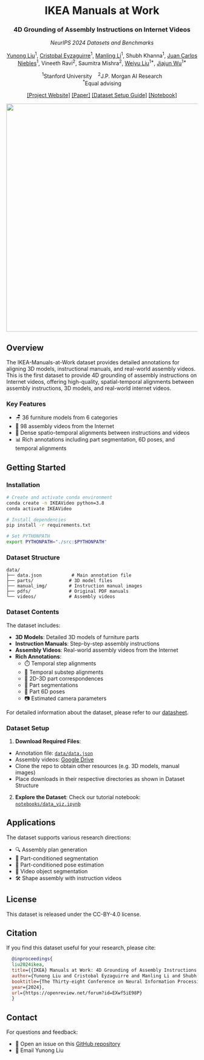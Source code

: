 <div align="center">

# IKEA Manuals at Work
### 4D Grounding of Assembly Instructions on Internet Videos
*NeurIPS 2024 Datasets and Benchmarks*

[Yunong Liu](http://yunongliu.com/)<sup>1</sup>, [Cristobal Eyzaguirre](https://ceyzaguirre4.github.io)<sup>1</sup>, [Manling Li](https://limanling.github.io)<sup>1</sup>, Shubh Khanna<sup>1</sup>, [Juan Carlos Niebles](https://www.niebles.net)<sup>1</sup>, Vineeth Ravi<sup>2</sup>, Saumitra Mishra<sup>2</sup>, [Weiyu Liu](http://weiyuliu.com)<sup>1*</sup>, [Jiajun Wu](https://jiajunwu.com)<sup>1*</sup>

<sup>1</sup>Stanford University &nbsp;&nbsp; <sup>2</sup>J.P. Morgan AI Research  
<sup>*</sup>Equal advising

[[Project Website]](https://yunongliu1.github.io/ikea-video-manual/) [[Paper]](https://yunongliu1.github.io/ikea-video-manual/) [[Dataset Setup Guide]](#dataset-setup) [[Notebook]](https://github.com/yunongLiu1/IKEA-Manuals-at-Work/blob/main/notebooks/data_viz.ipynb)

<img src="./assets/dataset_visualization.gif" width="600px"/>
</div>

## Overview
The IKEA-Manuals-at-Work dataset provides detailed annotations for aligning 3D models, instructional manuals, and real-world assembly videos. This is the first dataset to provide 4D grounding of assembly instructions on Internet videos, offering high-quality, spatial-temporal alignments between assembly instructions, 3D models, and real-world internet videos.

### Key Features
- 🪑 36 furniture models from 6 categories
- 🎥 98 assembly videos from the Internet
- 🔄 Dense spatio-temporal alignments between instructions and videos
- 📊 Rich annotations including part segmentation, 6D poses, and temporal alignments

## Getting Started

### Installation
```bash
# Create and activate conda environment
conda create -n IKEAVideo python=3.8
conda activate IKEAVideo

# Install dependencies
pip install -r requirements.txt

# Set PYTHONPATH
export PYTHONPATH="./src:$PYTHONPATH"
```

### Dataset Structure
```
data/
├── data.json           # Main annotation file
├── parts/             # 3D model files
├── manual_img/        # Instruction manual images
├── pdfs/              # Original PDF manuals
└── videos/            # Assembly videos
```

### Dataset Contents
The dataset includes:
- **3D Models**: Detailed 3D models of furniture parts
- **Instruction Manuals**: Step-by-step assembly instructions
- **Assembly Videos**: Real-world assembly videos from the Internet
- **Rich Annotations**:
   - ⏱️ Temporal step alignments
   - 🔄 Temporal substep alignments
   - 🎯 2D-3D part correspondences
   - 🎨 Part segmentations
   - 📐 Part 6D poses
   - 📷 Estimated camera parameters

For detailed information about the dataset, please refer to our [datasheet](https://github.com/yunongLiu1/IKEA-Manuals-at-Work/blob/main/datasheet.md).

### Dataset Setup
1. **Download Required Files**:
  - Annotation file: [`data/data.json`](https://github.com/yunongLiu1/IKEA-Manuals-at-Work/blob/main/data/data.json)
  - Assembly videos: [Google Drive](https://drive.google.com/drive/folders/1x0mzse3WJUXSJ9MfeX1kvmApIfWsCGZw)
  - Clone the repo to obtain other resources (e.g. 3D models, manual images)
  - Place downloads in their respective directories as shown in Dataset Structure

2. **Explore the Dataset**:
  Check our tutorial notebook: [`notebooks/data_viz.ipynb`](https://github.com/yunongLiu1/IKEA-Manuals-at-Work/blob/main/notebooks/data_viz.ipynb)



## Applications
The dataset supports various research directions:
- 🔍 Assembly plan generation
- 🎯 Part-conditioned segmentation
- 📐 Part-conditioned pose estimation
- 🎥 Video object segmentation
- 🛠️ Shape assembly with instruction videos

## License
This dataset is released under the CC-BY-4.0 license.

## Citation
If you find this dataset useful for your research, please cite:
```bibtex
  @inproceedings{
  liu2024ikea,
  title={{IKEA} Manuals at Work: 4D Grounding of Assembly Instructions on Internet Videos},
  author={Yunong Liu and Cristobal Eyzaguirre and Manling Li and Shubh Khanna and Juan Carlos Niebles and Vineeth Ravi and Saumitra Mishra and Weiyu Liu and Jiajun Wu},
  booktitle={The Thirty-eight Conference on Neural Information Processing Systems Datasets and Benchmarks Track},
  year={2024},
  url={https://openreview.net/forum?id=EXwf5iE98P}
  }
```

## Contact
For questions and feedback:
- 📮 Open an issue on this [GitHub repository](https://github.com/yunongLiu1/IKEA-Manuals-at-Work)
- 📧 Email Yunong Liu
